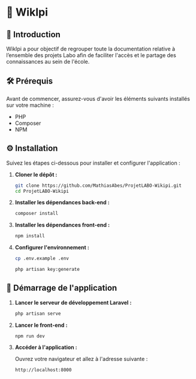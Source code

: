 # 🐼 WikIpi

## 👋 Introduction

WikIpi a pour objectif de regrouper toute la documentation relative à l’ensemble des projets Labo afin de faciliter l'accès et le partage des connaissances au sein de l'école.

## 🛠️ Prérequis

Avant de commencer, assurez-vous d'avoir les éléments suivants installés sur votre machine :

- PHP
- Composer
- NPM

## ⚙️ Installation

Suivez les étapes ci-dessous pour installer et configurer l'application :

1. **Cloner le dépôt :**

    ```bash
    git clone https://github.com/MathiasAbes/ProjetLABO-Wikipi.git
    cd ProjetLABO-Wikipi
    ```

2. **Installer les dépendances back-end :**

    ```bash
    composer install
    ```

3. **Installer les dépendances front-end :**

    ```bash
    npm install
    ```

4. **Configurer l'environnement :**

    ```bash
    cp .env.example .env
    ```

    ```bash
    php artisan key:generate
    ```

## 🚀 Démarrage de l'application

1. **Lancer le serveur de développement Laravel :**

    ```bash
    php artisan serve
    ```

2. **Lancer le front-end :**

    ```bash
    npm run dev
    ```

3. **Accéder à l'application :**

    Ouvrez votre navigateur et allez à l'adresse suivante :

    ```
    http://localhost:8000
    ```
